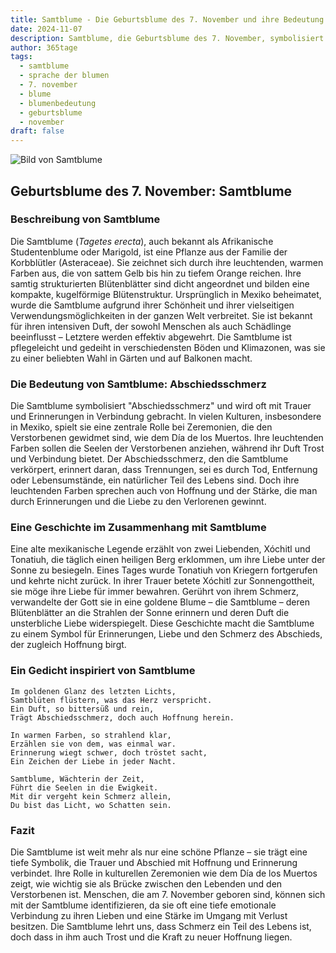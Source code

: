 ```yaml
---
title: Samtblume - Die Geburtsblume des 7. November und ihre Bedeutung
date: 2024-11-07
description: Samtblume, die Geburtsblume des 7. November, symbolisiert Abschiedsschmerz. Erfahre mehr über ihre Geschichte, Bedeutung und Symbolik in der Sprache der Blumen.
author: 365tage
tags:
  - samtblume
  - sprache der blumen
  - 7. november
  - blume
  - blumenbedeutung
  - geburtsblume
  - november
draft: false
---
```


![Bild von Samtblume](https://cdn.pixabay.com/photo/2022/07/03/14/40/marigold-7299451_1280.jpg#center)


## Geburtsblume des 7. November: Samtblume

### Beschreibung von Samtblume

Die Samtblume (_Tagetes erecta_), auch bekannt als Afrikanische Studentenblume oder Marigold, ist eine Pflanze aus der Familie der Korbblütler (Asteraceae). Sie zeichnet sich durch ihre leuchtenden, warmen Farben aus, die von sattem Gelb bis hin zu tiefem Orange reichen. Ihre samtig strukturierten Blütenblätter sind dicht angeordnet und bilden eine kompakte, kugelförmige Blütenstruktur. Ursprünglich in Mexiko beheimatet, wurde die Samtblume aufgrund ihrer Schönheit und ihrer vielseitigen Verwendungsmöglichkeiten in der ganzen Welt verbreitet. Sie ist bekannt für ihren intensiven Duft, der sowohl Menschen als auch Schädlinge beeinflusst – Letztere werden effektiv abgewehrt. Die Samtblume ist pflegeleicht und gedeiht in verschiedensten Böden und Klimazonen, was sie zu einer beliebten Wahl in Gärten und auf Balkonen macht.

### Die Bedeutung von Samtblume: Abschiedsschmerz

Die Samtblume symbolisiert "Abschiedsschmerz" und wird oft mit Trauer und Erinnerungen in Verbindung gebracht. In vielen Kulturen, insbesondere in Mexiko, spielt sie eine zentrale Rolle bei Zeremonien, die den Verstorbenen gewidmet sind, wie dem Día de los Muertos. Ihre leuchtenden Farben sollen die Seelen der Verstorbenen anziehen, während ihr Duft Trost und Verbindung bietet. Der Abschiedsschmerz, den die Samtblume verkörpert, erinnert daran, dass Trennungen, sei es durch Tod, Entfernung oder Lebensumstände, ein natürlicher Teil des Lebens sind. Doch ihre leuchtenden Farben sprechen auch von Hoffnung und der Stärke, die man durch Erinnerungen und die Liebe zu den Verlorenen gewinnt.

### Eine Geschichte im Zusammenhang mit Samtblume

Eine alte mexikanische Legende erzählt von zwei Liebenden, Xóchitl und Tonatiuh, die täglich einen heiligen Berg erklommen, um ihre Liebe unter der Sonne zu besiegeln. Eines Tages wurde Tonatiuh von Kriegern fortgerufen und kehrte nicht zurück. In ihrer Trauer betete Xóchitl zur Sonnengottheit, sie möge ihre Liebe für immer bewahren. Gerührt von ihrem Schmerz, verwandelte der Gott sie in eine goldene Blume – die Samtblume – deren Blütenblätter an die Strahlen der Sonne erinnern und deren Duft die unsterbliche Liebe widerspiegelt. Diese Geschichte macht die Samtblume zu einem Symbol für Erinnerungen, Liebe und den Schmerz des Abschieds, der zugleich Hoffnung birgt.

### Ein Gedicht inspiriert von Samtblume

```
Im goldenen Glanz des letzten Lichts,  
Samtblüten flüstern, was das Herz verspricht.  
Ein Duft, so bittersüß und rein,  
Trägt Abschiedsschmerz, doch auch Hoffnung herein.  

In warmen Farben, so strahlend klar,  
Erzählen sie von dem, was einmal war.  
Erinnerung wiegt schwer, doch tröstet sacht,  
Ein Zeichen der Liebe in jeder Nacht.  

Samtblume, Wächterin der Zeit,  
Führt die Seelen in die Ewigkeit.  
Mit dir vergeht kein Schmerz allein,  
Du bist das Licht, wo Schatten sein.  
```

### Fazit

Die Samtblume ist weit mehr als nur eine schöne Pflanze – sie trägt eine tiefe Symbolik, die Trauer und Abschied mit Hoffnung und Erinnerung verbindet. Ihre Rolle in kulturellen Zeremonien wie dem Día de los Muertos zeigt, wie wichtig sie als Brücke zwischen den Lebenden und den Verstorbenen ist. Menschen, die am 7. November geboren sind, können sich mit der Samtblume identifizieren, da sie oft eine tiefe emotionale Verbindung zu ihren Lieben und eine Stärke im Umgang mit Verlust besitzen. Die Samtblume lehrt uns, dass Schmerz ein Teil des Lebens ist, doch dass in ihm auch Trost und die Kraft zu neuer Hoffnung liegen.